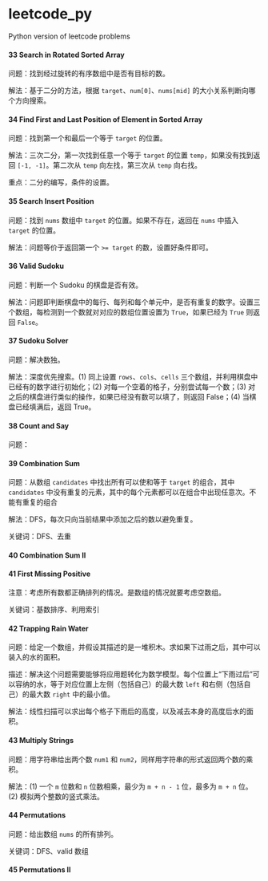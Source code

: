 # leetcode_py
Python version of leetcode problems

#### 33 Search in Rotated Sorted Array
问题：找到经过旋转的有序数组中是否有目标的数。

解法：基于二分的方法，根据 `target`、`num[0]`、`nums[mid]` 的大小关系判断向哪个方向搜索。

#### 34 Find First and Last Position of Element in Sorted Array
问题：找到第一个和最后一个等于 `target` 的位置。

解法：三次二分，第一次找到任意一个等于 `target` 的位置 `temp`，如果没有找到返回 `[-1, -1]`。第二次从 `temp` 向左找，第三次从 `temp` 向右找。

重点：二分的编写，条件的设置。

#### 35 Search Insert Position
问题：找到 `nums` 数组中 `target` 的位置。如果不存在，返回在 `nums` 中插入 `target` 的位置。

解法：问题等价于返回第一个 `>= target` 的数，设置好条件即可。

#### 36 Valid Sudoku
问题：判断一个 Sudoku 的棋盘是否有效。

解法：问题即判断棋盘中的每行、每列和每个单元中，是否有重复的数字。设置三个数组，每检测到一个数就对对应的数组位置设置为 `True`，如果已经为 `True` 则返回 `False`。

#### 37 Sudoku Solver
问题：解决数独。

解法：深度优先搜索。(1) 同上设置 `rows`、`cols`、`cells` 三个数组，并利用棋盘中已经有的数字进行初始化；(2) 对每一个空着的格子，分别尝试每一个数；(3) 对之后的棋盘进行类似的操作，如果已经没有数可以填了，则返回 False；(4) 当棋盘已经填满后，返回 True。

#### 38 Count and Say
问题：

#### 39 Combination Sum 
问题：从数组 `candidates` 中找出所有可以使和等于 `target` 的组合，其中 `candidates` 中没有重复的元素，其中的每个元素都可以在组合中出现任意次。不能有重复的组合

解法：DFS，每次只向当前结果中添加之后的数以避免重复。

关键词：DFS、去重

#### 40 Combination Sum II

#### 41 First Missing Positive
注意：考虑所有数都正确排列的情况。是数组的情况就要考虑空数组。

关键词：基数排序、利用索引

#### 42 Trapping Rain Water
问题：给定一个数组，并假设其描述的是一堆积木。求如果下过雨之后，其中可以装入的水的面积。

描述：解决这个问题需要能够将应用题转化为数学模型。每个位置上“下雨过后”可以容纳的水，等于对应位置上左侧（包括自己）的最大数 `left` 和右侧（包括自己）的最大数 `right` 中的最小值。

解法：线性扫描可以求出每个格子下雨后的高度，以及减去本身的高度后水的面积。

#### 43 Multiply Strings
问题：用字符串给出两个数 `num1` 和 `num2`，同样用字符串的形式返回两个数的乘积。

解法：(1) 一个 `m` 位数和 `n` 位数相乘，最少为 `m + n - 1` 位，最多为 `m + n` 位。(2) 模拟两个整数的竖式乘法。

#### 44 Permutations
问题：给出数组 `nums` 的所有排列。

关键词：DFS、valid 数组

#### 45 Permutations II

